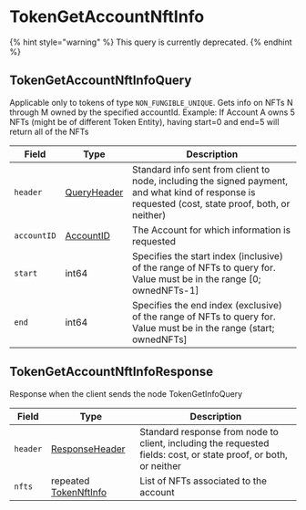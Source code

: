 # TokenGetAccountNftInfo

{% hint style="warning" %}
This query is currently deprecated.
{% endhint %}

## TokenGetAccountNftInfoQuery

Applicable only to tokens of type `NON_FUNGIBLE_UNIQUE`. Gets info on NFTs N through M owned by the specified accountId. Example: If Account A owns 5 NFTs (might be of different Token Entity), having start=0 and end=5 will return all of the NFTs

| Field       | Type                                           | Description                                                                                                                                        |
| ----------- | ---------------------------------------------- | -------------------------------------------------------------------------------------------------------------------------------------------------- |
| `header`    | [QueryHeader](../miscellaneous/queryheader.md) | Standard info sent from client to node, including the signed payment, and what kind of response is requested (cost, state proof, both, or neither) |
| `accountID` | [AccountID](../basic-types/accountid.md)       | The Account for which information is requested                                                                                                     |
| `start`     | int64                                          | Specifies the start index (inclusive) of the range of NFTs to query for. Value must be in the range \[0; ownedNFTs-1]                              |
| `end`       | int64                                          | Specifies the end index (exclusive) of the range of NFTs to query for. Value must be in the range (start; ownedNFTs]                               |

## TokenGetAccountNftInfoResponse

Response when the client sends the node TokenGetInfoQuery

| Field    | Type                                                     | Description                                                                                                      |
| -------- | -------------------------------------------------------- | ---------------------------------------------------------------------------------------------------------------- |
| `header` | [ResponseHeader](../miscellaneous/responseheader.md)     | Standard response from node to client, including the requested fields: cost, or state proof, or both, or neither |
| `nfts`   | repeated [TokenNftInfo](tokengetnftinfo.md#tokennftinfo) | List of NFTs associated to the account                                                                           |
